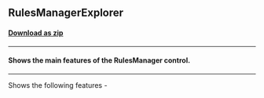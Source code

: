 ## RulesManagerExplorer
#### [Download as zip](https://minhaskamal.github.io/DownGit/#/home?url=https://github.com/GrapeCity/ComponentOne-WinForms-Samples/tree/master/Core\RulesManager\CS\RulesManagerExplorer)
____
#### Shows the main features of the RulesManager control.
____
Shows the following features - 